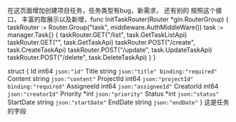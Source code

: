 在这页面增加创建项目任务，任务类型有bug，新需求， 还有别的 按照这个接口， 丰富的取展示以及新增，func InitTaskRouter(Router *gin.RouterGroup) {
  taskRouter := Router.Group("task", middleware.AuthMiddleWare())
  task := manager.Task{}
  {
    taskRouter.GET("/list", task.GetTaskListApi)
    taskRouter.GET("", task.GetTaskApi)
    taskRouter.POST("/create", task.CreateTaskApi)
    taskRouter.POST("/update", task.UpdateTaskApi)
    taskRouter.POST("/delete", task.DeleteTaskApi)
  }
}

struct {
  Id         int64  `json:"id"`
  Title      string `json:"title" binding:"required"`
  Content    string `json:"content"`
  ProjectId  int64  `json:"projectId" binding:"required"`
  AssigneeId int64  `json:"assigneeId"`
  CreatorId  int64  `json:"creatorId"`
  Priority   *int   `json:"priority"`
  Status     *int   `json:"status"`
  StartDate  string `json:"startDate"`
  EndDate    string `json:"endDate"`
}
这是任务的字段

